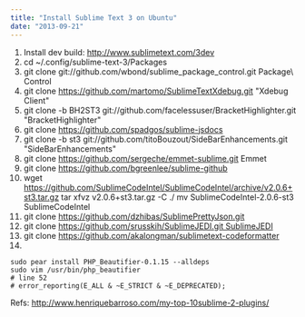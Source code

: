 ```yaml
---
title: "Install Sublime Text 3 on Ubuntu"
date: "2013-09-21"
---
```


1. Install dev build: http://www.sublimetext.com/3dev
2. cd ~/.config/sublime-text-3/Packages
3. git clone git://github.com/wbond/sublime_package_control.git Package\\ Control
4. git clone https://github.com/martomo/SublimeTextXdebug.git "Xdebug Client"
5. git clone -b BH2ST3 git://github.com/facelessuser/BracketHighlighter.git "BracketHighlighter"
6. git clone https://github.com/spadgos/sublime-jsdocs
7. git clone -b st3 git://github.com/titoBouzout/SideBarEnhancements.git "SideBarEnhancements"
8. git clone https://github.com/sergeche/emmet-sublime.git Emmet
9. git clone https://github.com/bgreenlee/sublime-github
10. wget https://github.com/SublimeCodeIntel/SublimeCodeIntel/archive/v2.0.6+st3.tar.gz tar xfvz v2.0.6+st3.tar.gz -C ./ mv SublimeCodeIntel-2.0.6-st3 SublimeCodeIntel
11. git clone https://github.com/dzhibas/SublimePrettyJson.git
12. git clone https://github.com/srusskih/SublimeJEDI.git SublimeJEDI
13. git clone https://github.com/akalongman/sublimetext-codeformatter
14.
```
sudo pear install PHP_Beautifier-0.1.15 --alldeps
sudo vim /usr/bin/php_beautifier
# line 52
# error_reporting(E_ALL & ~E_STRICT & ~E_DEPRECATED);
```

Refs: http://www.henriquebarroso.com/my-top-10sublime-2-plugins/
